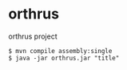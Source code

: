 orthrus
=======

orthrus project

````
$ mvn compile assembly:single
$ java -jar orthrus.jar "title"
````
